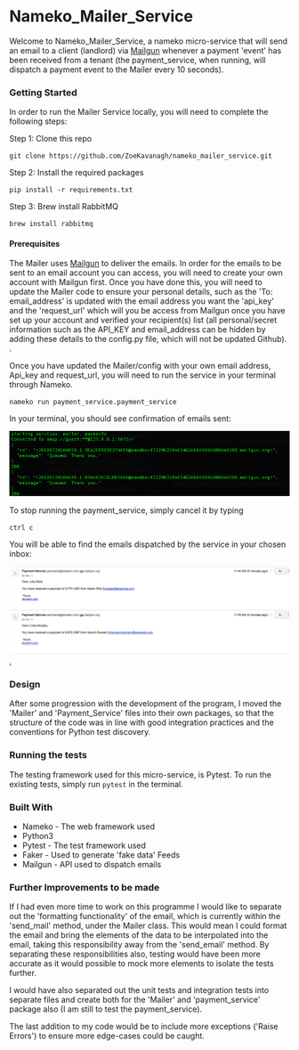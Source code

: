 # Nameko_Mailer_Service

Welcome to Nameko_Mailer_Service, a nameko micro-service that will send an email to a client (landlord) via [Mailgun](https://mailgun.com) whenever a payment 'event' has been received from a tenant (the payment_service, when running, will dispatch a payment event to the Mailer every 10 seconds).

### Getting Started
In order to run the Mailer Service locally, you will need to complete the following steps:

Step 1: Clone this repo

```
git clone https://github.com/ZoeKavanagh/nameko_mailer_service.git
```
Step 2: Install the required packages

```
pip install -r requirements.txt
```
Step 3: Brew install RabbitMQ

```
brew install rabbitmq
```

#### Prerequisites

The Mailer uses [Mailgun](https://mailgun.com) to deliver the emails.  In order for the emails to be sent to an email account you can access, you will need to create your own account with Mailgun first.  Once you have done this, you will need to update the Mailer code to ensure your personal details, such as the 'To: email_address' is updated with the email address you want the 'api_key' and the 'request_url' which will you be access from Mailgun once you have set up your account and verified your recipient(s) list (all personal/secret information such as the API_KEY and email_address can be hidden by adding these details to the config.py file, which will not be updated Github). .

Once you have updated the Mailer/config with your own email address, Api_key and request_url, you will need to run the service in your terminal through Nameko.

```
nameko run payment_service.payment_service
```
In your terminal, you should see confirmation of emails sent:

![alt text](/images/terminal_demo.png)

To stop running the payment_service, simply cancel it by typing
```
ctrl c
```

You will be able to find the emails dispatched by the service in your chosen inbox:

![alt text](/images/email_demo.png), 

### Design
After some progression with the development of the program, I moved the 'Mailer' and 'Payment_Service' files into their own packages, so that the structure of the code was in line with good integration practices and the conventions for Python test discovery.

### Running the tests
The testing framework used for this micro-service, is Pytest. To run the existing tests, simply run ``` pytest ``` in the terminal.

### Built With
 - Nameko - The web framework used
 - Python3
 - Pytest - The test framework used
 - Faker - Used to generate 'fake data' Feeds
 - Mailgun - API used to dispatch emails

### Further Improvements to be made
If I had even more time to work on this programme I would like to separate out the 'formatting functionality' of the email, which is currently within the 'send_mail' method, under the Mailer class.  This would mean I could format the email and bring the elements of the data to be interpolated into the email, taking this responsibility away from the 'send_email' method. By separating these responsibilities also, testing would have been more accurate as it would possible to mock more elements to isolate the tests further.

I would have also separated out the unit tests and integration tests into separate files and create both for the 'Mailer' and  'payment_service' package also (I am still to test the payment_service).

The last addition to my code would be to include more exceptions ('Raise Errors') to ensure more edge-cases could be caught.
